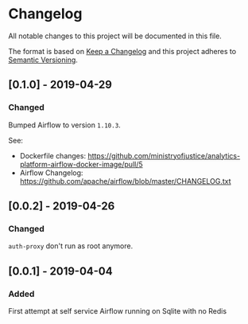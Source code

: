 # Changelog
All notable changes to this project will be documented in this file.

The format is based on [Keep a Changelog](http://keepachangelog.com/en/1.0.0/)
and this project adheres to [Semantic Versioning](http://semver.org/spec/v2.0.0.html).


## [0.1.0] - 2019-04-29
### Changed
Bumped Airflow to version `1.10.3`.

See:
- Dockerfile changes: https://github.com/ministryofjustice/analytics-platform-airflow-docker-image/pull/5
- Airflow Changelog: https://github.com/apache/airflow/blob/master/CHANGELOG.txt


## [0.0.2] - 2019-04-26
### Changed
`auth-proxy` don't run as root anymore.


## [0.0.1] - 2019-04-04
### Added
First attempt at self service Airflow running on Sqlite with no Redis
